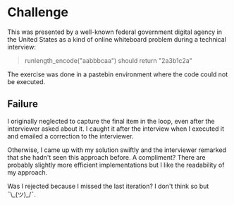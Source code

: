 # Challenge
This was presented by a well-known federal government digital agency in the United States as a kind of online whiteboard problem during a technical interview:

> runlength_encode("aabbbcaa") should return "2a3b1c2a"

The exercise was done in a pastebin environment where the code could not be executed.

## Failure
I originally neglected to capture the final item in the loop, even after the interviewer asked about it. I caught it after the interview when I executed it and emailed a correction to the interviewer.

Otherwise, I came up with my solution swiftly and the interviewer remarked that she hadn't seen this approach before. A compliment? There are probably slightly more efficient implementations but I like the readability of my approach.

Was I rejected because I missed the last iteration? I don't think so but ¯\\\_(ツ)_/¯.

